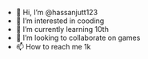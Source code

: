 - 👋 Hi, I’m @hassanjutt123
- 👀 I’m interested in cooding
- 🌱 I’m currently learning 10th
- 💞️ I’m looking to collaborate on games
- 📫 How to reach me 1k

<!---
hassanjutt123/hassanjutt123 is a ✨ special ✨ repository because its `README.md` (this file) appears on your GitHub profile.
You can click the Preview link to take a look at your changes.
--->
